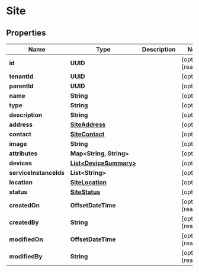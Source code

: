 

# Site

## Properties

Name | Type | Description | Notes
------------ | ------------- | ------------- | -------------
**id** | **UUID** |  |  [optional] [readonly]
**tenantId** | **UUID** |  |  [optional]
**parentId** | **UUID** |  |  [optional]
**name** | **String** |  |  [optional]
**type** | **String** |  |  [optional]
**description** | **String** |  |  [optional]
**address** | [**SiteAddress**](SiteAddress.md) |  |  [optional]
**contact** | [**SiteContact**](SiteContact.md) |  |  [optional]
**image** | **String** |  |  [optional]
**attributes** | **Map&lt;String, String&gt;** |  |  [optional]
**devices** | [**List&lt;DeviceSummary&gt;**](DeviceSummary.md) |  |  [optional]
**serviceInstanceIds** | **List&lt;String&gt;** |  |  [optional]
**location** | [**SiteLocation**](SiteLocation.md) |  |  [optional]
**status** | [**SiteStatus**](SiteStatus.md) |  |  [optional]
**createdOn** | **OffsetDateTime** |  |  [optional] [readonly]
**createdBy** | **String** |  |  [optional] [readonly]
**modifiedOn** | **OffsetDateTime** |  |  [optional] [readonly]
**modifiedBy** | **String** |  |  [optional] [readonly]



